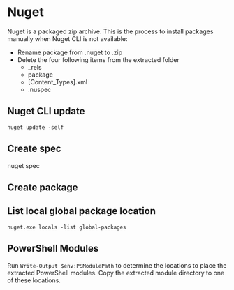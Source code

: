 # Nuget

Nuget is a packaged zip archive. This is the process to install packages manually when Nuget CLI is not available:
- Rename package from .nuget to .zip
- Delete the four following items from the extracted folder
    - _rels
    - package
    - [Content_Types].xml
    - .nuspec


## Nuget CLI update
```nuget update -self```


## Create spec
nuget spec


## Create package


## List local global package location
```nuget.exe locals -list global-packages```


## PowerShell Modules

Run ```Write-Output $env:PSModulePath``` to determine the locations to place the extracted PowerShell modules. Copy the extracted module directory to one of these locations.
